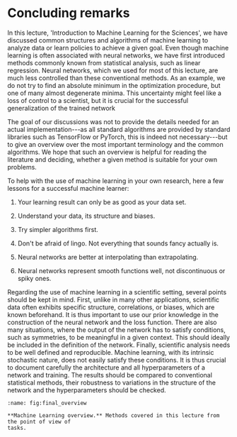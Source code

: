 # Concluding remarks

In this lecture, 'Introduction to Machine Learning for the Sciences', we
have discussed common structures and algorithms of machine learning to
analyze data or learn policies to achieve a given goal. Even though
machine learning is often associated with neural networks, we have first
introduced methods commonly known from statistical analysis, such as
linear regression. Neural networks, which we used for most of this
lecture, are much less controlled than these conventional methods. As an
example, we do not try to find an absolute minimum in the optimization
procedure, but one of many almost degenerate minima. This uncertainty
might feel like a loss of control to a scientist, but it is crucial for
the successful generalization of the trained network

The goal of our discussions was not to provide the details needed for an
actual implementation---as all standard algorithms are provided by
standard libraries such as TensorFlow or PyTorch, this is indeed not
necessary---but to give an overview over the most important terminology
and the common algorithms. We hope that such an overview is helpful for
reading the literature and deciding, whether a given method is suitable
for your own problems.

To help with the use of machine learning in your own research, here a
few lessons for a successful machine learner:

1.  Your learning result can only be as good as your data set.

2.  Understand your data, its structure and biases.

3.  Try simpler algorithms first.

4.  Don't be afraid of lingo. Not everything that sounds fancy actually
    is.

5.  Neural networks are better at interpolating than extrapolating.

6.  Neural networks represent smooth functions well, not discontinuous
    or spiky ones.

Regarding the use of machine learning in a scientific setting, several
points should be kept in mind. First, unlike in many other applications,
scientific data often exhibits specific structure, correlations, or
biases, which are known beforehand. It is thus important to use our
prior knowledge in the construction of the neural network and the loss
function. There are also many situations, where the output of the
network has to satisfy conditions, such as symmetries, to be meaningful
in a given context. This should ideally be included in the definition of
the network. Finally, scientific analysis needs to be well defined and
reproducible. Machine learning, with its intrinsic stochastic nature,
does not easily satisfy these conditions. It is thus crucial to document
carefully the architecture and all hyperparameters of a network and
training. The results should be compared to conventional statistical
methods, their robustness to variations in the structure of the network
and the hyperparameters should be checked.

```{figure} ../_static/lecture_specific/conclusion/overview_ml.png
:name: fig:final_overview

**Machine Learning overview.** Methods covered in this lecture from
the point of view of
tasks.
```

